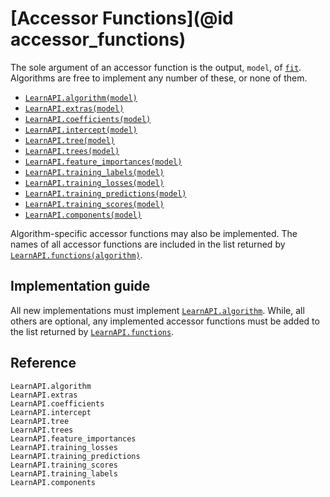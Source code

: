 # [Accessor Functions](@id accessor_functions)

The sole argument of an accessor function is the output, `model`, of
[`fit`](@ref). Algorithms are free to implement any number of these, or none of them.

- [`LearnAPI.algorithm(model)`](@ref)
- [`LearnAPI.extras(model)`](@ref)
- [`LearnAPI.coefficients(model)`](@ref)
- [`LearnAPI.intercept(model)`](@ref)
- [`LearnAPI.tree(model)`](@ref)
- [`LearnAPI.trees(model)`](@ref)
- [`LearnAPI.feature_importances(model)`](@ref)
- [`LearnAPI.training_labels(model)`](@ref)
- [`LearnAPI.training_losses(model)`](@ref)
- [`LearnAPI.training_predictions(model)`](@ref)
- [`LearnAPI.training_scores(model)`](@ref)
- [`LearnAPI.components(model)`](@ref)

Algorithm-specific accessor functions may also be implemented. The names of all accessor
functions are included in the list returned by [`LearnAPI.functions(algorithm)`](@ref).

## Implementation guide

All new implementations must implement [`LearnAPI.algorithm`](@ref). While, all others are
optional, any implemented accessor functions must be added to the list returned by
[`LearnAPI.functions`](@ref).


## Reference

```@docs
LearnAPI.algorithm
LearnAPI.extras
LearnAPI.coefficients
LearnAPI.intercept
LearnAPI.tree
LearnAPI.trees
LearnAPI.feature_importances
LearnAPI.training_losses
LearnAPI.training_predictions
LearnAPI.training_scores
LearnAPI.training_labels
LearnAPI.components
```


